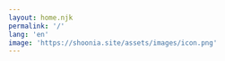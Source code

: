 ```yaml
---
layout: home.njk
permalink: '/'
lang: 'en'
image: 'https://shoonia.site/assets/images/icon.png'
---
```

